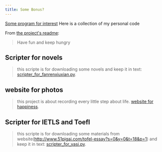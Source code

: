 ```yaml
---
title: Some Bonus?
---
```


<p class="lead"> <a href="http://jekyllrb.com">Some program for interest</a> Here is a collection of my personal code</p>

From [the project's readme](https://github.com/jekyll/jekyll/blob/master/README.markdown):

> Have fun and keep hungry

## **Scripter for novels**
>this scripte is for downloading some novels and keep it in text:
[scripter_for_fanrenxiuxian.py](https://lupingX.github.io/materials/bonus/scripter_for_fanrenxiuxian.py).


## **website for photos**
>this project is about recording every little step about life.
[website for happiness](http://ourstoryourhappiness.com/).

## **Scripter for IETLS and Toefl**
>this scripte is for downloading some materials from website(http://www.51pigai.com/tofel-essay?s=0&y=0&t=18&p=1) and keep it in text:
[scripter_for_yasi.py](https://lupingX.github.io/materials/bonus/scripter_for_yasi.py).